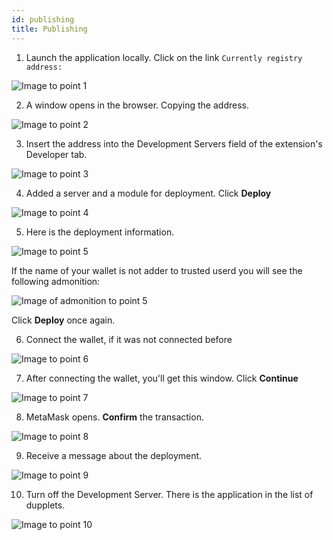 ```yaml
---
id: publishing
title: Publishing
---
```


1. Launch the application locally. Click on the link `Currently registry address:`

![Image to point 1](/img/pub_01.jpg)

2. A window opens in the browser. Copying the address.

![Image to point 2](/img/pub_02.jpg)

3. Insert the address into the Development Servers field of the extension's Developer tab.

![Image to point 3](/img/pub_03.jpg)

4. Added a server and a module for deployment. Click **Deploy**

![Image to point 4](/img/pub_04.png)

5. Here is the deployment information.

![Image to point 5](/img/pub_05.png)

  If the name of your wallet is not adder to trusted userd you will see the following admonition:

![Image of admonition to point 5](/img/pub_06.png)

  Click **Deploy** once again.

6. Connect the wallet, if it was not connected before

![Image to point 6](/img/pub_07.jpg)

7. After connecting the wallet, you'll get this window. Click **Continue**

![Image to point 7](/img/pub_08.jpg)

8. MetaMask opens. **Confirm** the transaction.

![Image to point 8](/img/pub_09.png)

9. Receive a message about the deployment.

![Image to point 9](/img/pub_10.png)

10. Turn off the Development Server. There is the application in the list of dupplets.

![Image to point 10](/img/pub_11.png)
